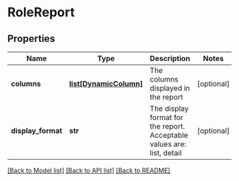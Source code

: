 # RoleReport

## Properties
Name | Type | Description | Notes
------------ | ------------- | ------------- | -------------
**columns** | [**list[DynamicColumn]**](DynamicColumn.md) | The columns displayed in the report | [optional] 
**display_format** | **str** | The display format for the report. Acceptable values are: list, detail | [optional] 

[[Back to Model list]](../README.md#documentation-for-models) [[Back to API list]](../README.md#documentation-for-api-endpoints) [[Back to README]](../README.md)

